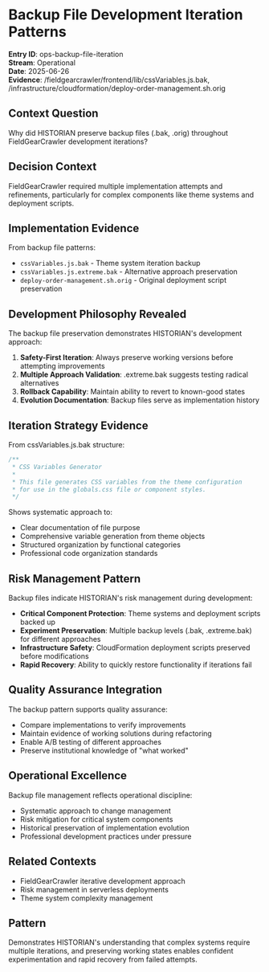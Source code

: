 # Backup File Development Iteration Patterns

**Entry ID**: ops-backup-file-iteration  
**Stream**: Operational  
**Date**: 2025-06-26  
**Evidence**: /fieldgearcrawler/frontend/lib/cssVariables.js.bak, /infrastructure/cloudformation/deploy-order-management.sh.orig  

## Context Question
Why did HISTORIAN preserve backup files (.bak, .orig) throughout FieldGearCrawler development iterations?

## Decision Context
FieldGearCrawler required multiple implementation attempts and refinements, particularly for complex components like theme systems and deployment scripts.

## Implementation Evidence
From backup file patterns:
- `cssVariables.js.bak` - Theme system iteration backup
- `cssVariables.js.extreme.bak` - Alternative approach preservation
- `deploy-order-management.sh.orig` - Original deployment script preservation

## Development Philosophy Revealed
The backup file preservation demonstrates HISTORIAN's development approach:
1. **Safety-First Iteration**: Always preserve working versions before attempting improvements
2. **Multiple Approach Validation**: .extreme.bak suggests testing radical alternatives
3. **Rollback Capability**: Maintain ability to revert to known-good states
4. **Evolution Documentation**: Backup files serve as implementation history

## Iteration Strategy Evidence
From cssVariables.js.bak structure:
```javascript
/**
 * CSS Variables Generator
 * 
 * This file generates CSS variables from the theme configuration
 * for use in the globals.css file or component styles.
 */
```

Shows systematic approach to:
- Clear documentation of file purpose
- Comprehensive variable generation from theme objects
- Structured organization by functional categories
- Professional code organization standards

## Risk Management Pattern
Backup files indicate HISTORIAN's risk management during development:
- **Critical Component Protection**: Theme systems and deployment scripts backed up
- **Experiment Preservation**: Multiple backup levels (.bak, .extreme.bak) for different approaches
- **Infrastructure Safety**: CloudFormation deployment scripts preserved before modifications
- **Rapid Recovery**: Ability to quickly restore functionality if iterations fail

## Quality Assurance Integration
The backup pattern supports quality assurance:
- Compare implementations to verify improvements
- Maintain evidence of working solutions during refactoring
- Enable A/B testing of different approaches
- Preserve institutional knowledge of "what worked"

## Operational Excellence
Backup file management reflects operational discipline:
- Systematic approach to change management
- Risk mitigation for critical system components
- Historical preservation of implementation evolution
- Professional development practices under pressure

## Related Contexts
- FieldGearCrawler iterative development approach
- Risk management in serverless deployments
- Theme system complexity management

## Pattern
Demonstrates HISTORIAN's understanding that complex systems require multiple iterations, and preserving working states enables confident experimentation and rapid recovery from failed attempts.